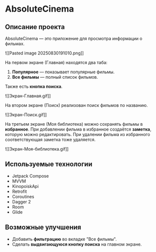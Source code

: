 # AbsoluteCinema

## Описание проекта
AbsoluteCinema — это приложение для просмотра информации о фильмах.

![[Pasted image 20250830191010.png]]

На первом экране (Главная) находятся два таба:
1. **Популярное** — показывает популярные фильмы.
2. **Все фильмы** — полный список фильмов.

Также есть **кнопка поиска**.

![[Экран-Главная.gif]]

На втором экране (Поиск) реализован поиск фильмов по названию.

![[Экран-Поиск.gif]]

На третьем экране (Моя библиотека) можно сохранять фильмы в **избранное**. 
При добавлении фильма в избранное создаётся **заметка**, которую можно редактировать. 
При удалении фильма из избранного соответствующая заметка тоже удаляется.

![[Экран-Моя-библиотека.gif]]
## Используемые технологии
- Jetpack Compose
- MVVM
- KinopoiskApi
- Retrofit
- Coroutines
- Dagger 2
- Room
- Glide
## Возможные улучшения
- Добавить **фильтрацию** во вкладке "Все фильмы".
- Сделать **выдвигающуюся кнопку поиска** на главном экране.